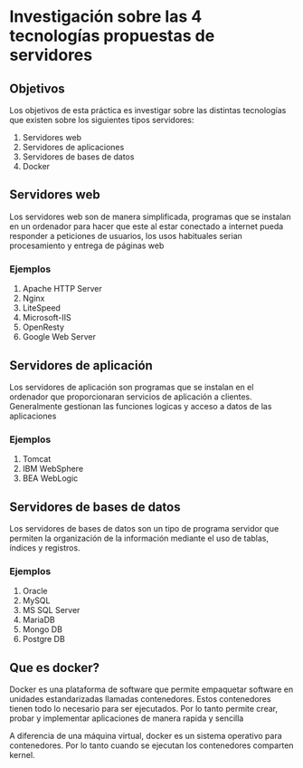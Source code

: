 # Investigación sobre las 4 tecnologías propuestas de servidores

## Objetivos

Los objetivos de esta práctica es investigar sobre las distintas tecnologías que existen sobre los siguientes tipos servidores:
1. Servidores web
2. Servidores de aplicaciones
3. Servidores de bases de datos
4. Docker

## Servidores web

Los servidores web son de manera simplificada, programas que se instalan en un ordenador para hacer que este al estar conectado a internet pueda responder a peticiones de usuarios, los usos habituales serian procesamiento y entrega de páginas web

### Ejemplos

1. Apache HTTP Server
2. Nginx
3. LiteSpeed
4. Microsoft-IIS
5. OpenResty
6. Google Web Server

## Servidores de aplicación

Los servidores de aplicación son programas que se instalan en el ordenador que proporcionaran servicios de aplicación a clientes. Generalmente gestionan las funciones logicas y acceso a datos de las aplicaciones

### Ejemplos

1. Tomcat
2. IBM WebSphere
3. BEA WebLogic

## Servidores de bases de datos

Los servidores de bases de datos son un tipo de programa servidor que permiten la organización de la información mediante el uso de tablas, índices y registros.

### Ejemplos

1. Oracle
2. MySQL
3. MS SQL Server
4. MariaDB
5. Mongo DB
6. Postgre DB

## Que es docker?

Docker es una plataforma de software que permite empaquetar software en unidades estandarizadas llamadas contenedores. Estos contenedores tienen todo lo necesario para ser ejecutados. Por lo tanto permite crear, probar y implementar aplicaciones de manera rapida y sencilla

A diferencia de una máquina virtual, docker es un sistema operativo para contenedores. Por lo tanto cuando se ejecutan los contenedores comparten kernel.

